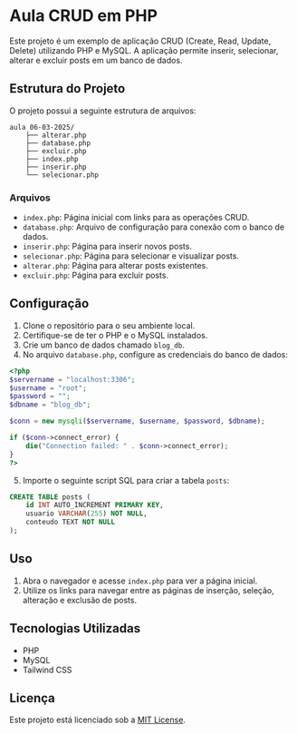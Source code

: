 # Aula CRUD em PHP

Este projeto é um exemplo de aplicação CRUD (Create, Read, Update, Delete) utilizando PHP e MySQL. A aplicação permite inserir, selecionar, alterar e excluir posts em um banco de dados.

## Estrutura do Projeto

O projeto possui a seguinte estrutura de arquivos:

```
aula 06-03-2025/
    ├── alterar.php
    ├── database.php
    ├── excluir.php
    ├── index.php
    ├── inserir.php
    └── selecionar.php
```

### Arquivos

- `index.php`: Página inicial com links para as operações CRUD.
- `database.php`: Arquivo de configuração para conexão com o banco de dados.
- `inserir.php`: Página para inserir novos posts.
- `selecionar.php`: Página para selecionar e visualizar posts.
- `alterar.php`: Página para alterar posts existentes.
- `excluir.php`: Página para excluir posts.

## Configuração

1. Clone o repositório para o seu ambiente local.
2. Certifique-se de ter o PHP e o MySQL instalados.
3. Crie um banco de dados chamado `blog_db`.
4. No arquivo `database.php`, configure as credenciais do banco de dados:

```php
<?php
$servername = "localhost:3306";
$username = "root";
$password = "";
$dbname = "blog_db";

$conn = new mysqli($servername, $username, $password, $dbname);

if ($conn->connect_error) {
    die("Connection failed: " . $conn->connect_error);
}
?>
```

5. Importe o seguinte script SQL para criar a tabela `posts`:

```sql
CREATE TABLE posts (
    id INT AUTO_INCREMENT PRIMARY KEY,
    usuario VARCHAR(255) NOT NULL,
    conteudo TEXT NOT NULL
);
```

## Uso

1. Abra o navegador e acesse `index.php` para ver a página inicial.
2. Utilize os links para navegar entre as páginas de inserção, seleção, alteração e exclusão de posts.

## Tecnologias Utilizadas

- PHP
- MySQL
- Tailwind CSS

## Licença

Este projeto está licenciado sob a [MIT License](LICENSE).
